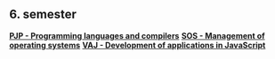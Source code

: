 ## 6. semester

[**PJP - Programming languages and compilers**](https://github.com/patrick11514/VSB/tree/main/Semester6/PJP)
[**SOS - Management of operating systems**](https://github.com/patrick11514/VSB/tree/main/Semester6/SOS)
[**VAJ - Development of applications in JavaScript**](https://github.com/patrick11514/VSB/tree/main/Semester6/VAJ)
